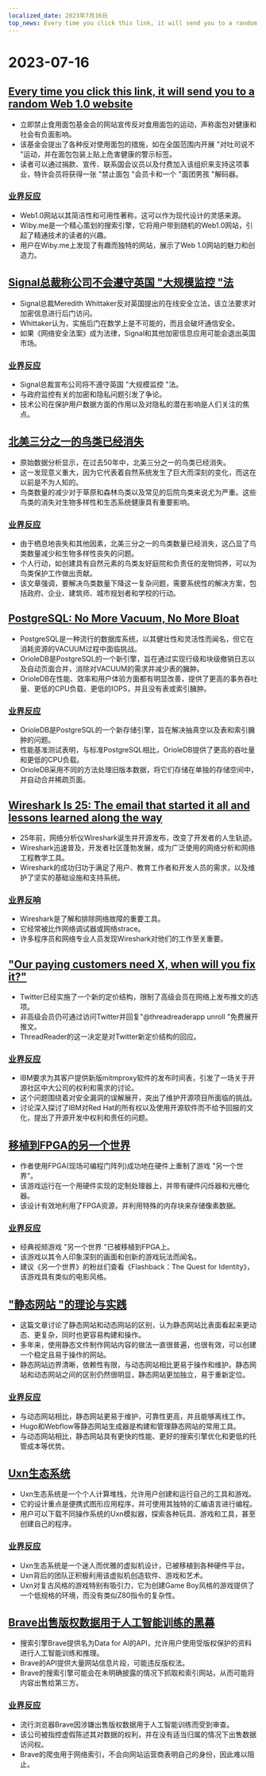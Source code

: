 ```yaml
---
localized_date: 2023年7月16日
top_news: Every time you click this link, it will send you to a random Web 1.0 website
---
```


# 2023-07-16

## [Every time you click this link, it will send you to a random Web 1.0 website](https://wiby.me/surprise/)

- 立即禁止食用面包基金会的网站宣传反对食用面包的运动，声称面包对健康和社会有负面影响。
- 该基金会提出了各种反对使用面包的措施，如在全国范围内开展 "对吐司说不 "运动，并在面包包装上贴上危害健康的警示标签。
- 读者可以通过捐款、宣传、联系国会议员以及付费加入该组织来支持这项事业，特许会员将获得一张 "禁止面包 "会员卡和一个 "面团男孩 "解码器。

### [业界反应](http://news.ycombinator.com/item?id=36739920)

- Web1.0网站以其简洁性和可用性著称，这可以作为现代设计的灵感来源。
- Wiby.me是一个精心策划的搜索引擎，它将用户带到随机的Web1.0网站，引起了精通技术的读者的兴趣。
- 用户在Wiby.me上发现了有趣而独特的网站，展示了Web 1.0网站的魅力和创造力。

## [Signal总裁称公司不会遵守英国 "大规模监控 "法](https://fortune.com/2023/07/13/signal-president-mass-surveillance-uk-law/)

- Signal总裁Meredith Whittaker反对英国提出的在线安全立法，该立法要求对加密信息进行后门访问。
- Whittaker认为，实施后门在数学上是不可能的，而且会破坏通信安全。
- 如果《网络安全法案》成为法律，Signal和其他加密信息应用可能会退出英国市场。

### [业界反应](http://news.ycombinator.com/item?id=36737733)

- Signal总裁宣布公司将不遵守英国 "大规模监控 "法。
- 与政府监控有关的加密和隐私问题引发了争论。
- 技术公司在保护用户数据方面的作用以及对隐私的潜在影响是人们关注的焦点。

## [北美三分之一的鸟类已经消失](https://nautil.us/a-third-of-north-americas-birds-have-vanished-340007/)

- 原始数据分析显示，在过去50年中，北美三分之一的鸟类已经消失。
- 这一发现意义重大，因为它代表着自然系统发生了巨大而深刻的变化，而这在以前是不为人知的。
- 鸟类数量的减少对于草原和森林鸟类以及常见的后院鸟类来说尤为严重。这些鸟类的消失对生物多样性和生态系统健康具有重要影响。

### [业界反应](http://news.ycombinator.com/item?id=36741910)

- 由于栖息地丧失和其他因素，北美三分之一的鸟类数量已经消失，这凸显了鸟类数量减少和生物多样性丧失的问题。
- 个人行动，如创建具有自然元素的鸟类友好庭院和负责任的宠物饲养，可以为鸟类保护工作做出贡献。
- 该文章强调，要解决鸟类数量下降这一复杂问题，需要系统性的解决方案，包括政府、企业、建筑师、城市规划者和学校的行动。

## [PostgreSQL: No More Vacuum, No More Bloat](https://www.orioledata.com/blog/no-more-vacuum-in-postgresql/)

- PostgreSQL是一种流行的数据库系统，以其健壮性和灵活性而闻名，但它在消耗资源的VACUUM过程中面临挑战。
- OrioleDB是PostgreSQL的一个新引擎，旨在通过实现行级和块级撤销日志以及自动页面合并，消除对VACUUM的需求并减少表的臃肿。
- OrioleDB在性能、效率和用户体验方面都有明显改善，提供了更高的事务吞吐量、更低的CPU负载、更低的IOPS，并且没有表或索引臃肿。

### [业界反应](http://news.ycombinator.com/item?id=36740921)

- OrioleDB是PostgreSQL的一个新存储引擎，旨在解决抽真空以及表和索引臃肿的问题。
- 性能基准测试表明，与标准PostgreSQL相比，OrioleDB提供了更高的吞吐量和更低的CPU负载。
- OrioleDB采用不同的方法处理旧版本数据，将它们存储在单独的存储空间中，并自动合并稀疏页面。

## [Wireshark Is 25: The email that started it all and lessons learned along the way](https://blog.wireshark.org/2023/07/wireshark-is-25/)

- 25年前，网络分析仪Wireshark诞生并开源发布，改变了开发者的人生轨迹。
- Wireshark迅速普及，开发者社区蓬勃发展，成为广泛使用的网络分析和网络工程教学工具。
- Wireshark的成功归功于满足了用户、教育工作者和开发人员的需求，以及维护了坚实的基础设施和支持系统。

### [业界反响](http://news.ycombinator.com/item?id=36734214)

- Wireshark是了解和排除网络故障的重要工具。
- 它经常被比作网络调试器或网络strace。
- 许多程序员和网络专业人员发现Wireshark对他们的工作至关重要。

## ["Our paying customers need X, when will you fix it?"](https://twitter.com/maximilianhils/status/1680193548212228097)

- Twitter已经实施了一个新的定价结构，限制了高级会员在网络上发布推文的选项。
- 非高级会员仍可通过访问Twitter并回复"@threadreaderapp unroll "免费展开推文。
- ThreadReader的这一决定是对Twitter新定价结构的回应。

### [业界反应](http://news.ycombinator.com/item?id=36737567)

- IBM要求为其客户提供新版mitmproxy软件的发布时间表，引发了一场关于开源社区中大公司的权利和需求的讨论。
- 这个问题围绕着对安全漏洞的误解展开，突出了维护开源项目所面临的挑战。
- 讨论深入探讨了IBM对Red Hat的所有权以及使用开源软件而不给予回报的文化，提出了开源开发中权利和责任的问题。

## [移植到FPGA的另一个世界](https://github.com/sylefeb/a5k)

- 作者使用FPGA(现场可编程门阵列)成功地在硬件上重制了游戏 "另一个世界"。
- 该游戏运行在一个用硬件实现的定制处理器上，并带有硬件闪烁器和光栅化器。
- 该设计有效地利用了FPGA资源，并利用特殊的内存块来存储像素数据。

### [业界反应](http://news.ycombinator.com/item?id=36738347)

- 经典视频游戏 "另一个世界 "已被移植到FPGA上。
- 该游戏以其令人印象深刻的画面和创新的游戏玩法而闻名。
- 建议《另一个世界》的粉丝们查看《Flashback：The Quest for Identity》，该游戏具有类似的电影风格。

## ["静态网站 "的理论与实践](https://utcc.utoronto.ca/~cks/space/blog/web/StaticWebsiteTheoryPractice)

- 这篇文章讨论了静态网站和动态网站的区别，认为静态网站比表面看起来更动态、更复杂，同时也更容易构建和操作。
- 多年来，使用静态文件制作网站内容的做法一直很普遍，也很有效，可以创建一个稳定且易于操作的网站。
- 静态网站边界清晰，依赖性有限，与动态网站相比更易于操作和维护。静态网站和动态网站之间的区别仍然很明显，静态网站更加独立，易于重新定位。

### [业界反应](http://news.ycombinator.com/item?id=36734423)

- 与动态网站相比，静态网站更易于维护，可靠性更高，并且能够离线工作。
- Hugo和Webflow等静态网站生成器是构建和管理静态网站的常用工具。
- 与动态网站相比，静态网站具有更快的性能、更好的搜索引擎优化和更低的托管成本等优势。

## [Uxn生态系统](https://100r.co/site/uxn.html)

- Uxn生态系统是一个个人计算堆栈，允许用户创建和运行自己的工具和游戏。
- 它的设计重点是便携式图形应用程序，并可使用其独特的汇编语言进行编程。
- 用户可以下载不同操作系统的Uxn模拟器，探索各种玩具、游戏和工具，甚至创建自己的程序。

### [业界反应](http://news.ycombinator.com/item?id=36734445)

- Uxn生态系统是一个迷人而优雅的虚拟机设计，已被移植到各种硬件平台。
- Uxn背后的团队正积极利用该虚拟机创造软件、游戏和艺术。
- Uxn对复古风格的游戏特别有吸引力，它为创建Game Boy风格的游戏提供了一个低规格的环境，而没有类似Z80指令的复杂性。

## [Brave出售版权数据用于人工智能训练的黑幕](https://stackdiary.com/brave-selling-copyrighted-data-for-ai-training/)

- 搜索引擎Brave提供名为Data for AI的API，允许用户使用受版权保护的资料进行人工智能训练和推理。
- Brave的API提供大量网站信息片段，可能违反版权法。
- Brave的搜索引擎可能会在未明确披露的情况下抓取和索引网站，从而可能将内容出售给第三方。

### [业界反应](http://news.ycombinator.com/item?id=36735777)

- 流行浏览器Brave因涉嫌出售版权数据用于人工智能训练而受到审查。
- 该公司被指控虚假陈述其对数据的权利，并在没有适当归属的情况下出售数据访问权。
- Brave的爬虫用于网络索引，不会向网站运营商表明自己的身份，因此难以阻止。

